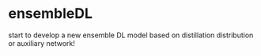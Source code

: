 # ensembleDL
start to develop a new ensemble DL model based on distillation distribution or auxiliary network!
